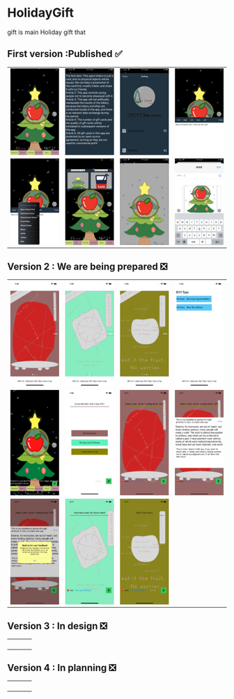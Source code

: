 # HolidayGift
gift is main Holiday gift that 
##  First version :Published ✅

|||||
|--|--|--|--|
| <img src="https://github.com/KOKOSeries/GiftCard-Chirsmas-/blob/main/Fisrt%20Vesion%20%20Browse/Screen%20Shot%202020-12-22%20at%2012.03.05%20PM.png" width="200"/> | <img src="https://github.com/KOKOSeries/GiftCard-Chirsmas-/blob/main/Fisrt%20Vesion%20%20Browse/Screen%20Shot%202020-12-22%20at%2012.03.34%20PM.png" width="200"/> | <img src="https://github.com/KOKOSeries/GiftCard-Chirsmas-/blob/main/Fisrt%20Vesion%20%20Browse/Screen%20Shot%202020-12-22%20at%2012.03.43%20PM.png" width="200"/> | <img src="https://github.com/KOKOSeries/GiftCard-Chirsmas-/blob/main/Fisrt%20Vesion%20%20Browse/Screen%20Shot%202020-12-22%20at%2012.03.51%20PM.png" width="200"/> | 
| <img src="https://github.com/KOKOSeries/GiftCard-Chirsmas-/blob/main/Fisrt%20Vesion%20%20Browse/Screen%20Shot%202020-12-22%20at%2012.04.00%20PM.png" width="200"/> | <img src="https://github.com/KOKOSeries/GiftCard-Chirsmas-/blob/main/Fisrt%20Vesion%20%20Browse/Screen%20Shot%202020-12-22%20at%2012.04.29%20PM.png" width="200"/> | <img src="https://github.com/KOKOSeries/GiftCard-Chirsmas-/blob/main/Fisrt%20Vesion%20%20Browse/Screen%20Shot%202020-12-22%20at%2012.06.21%20PM.png" width="200"/>| <img src="https://github.com/KOKOSeries/GiftCard-Chirsmas-/blob/main/Fisrt%20Vesion%20%20Browse/Screen%20Shot%202020-12-22%20at%2012.06.55%20PM.png" width="200"/>|


## Version 2 : We are being prepared ❎
|||||
|--|--|--|--|
| <img src="https://github.com/KOKOSeries/GiftCard-Chirsmas-/blob/main/Second%20Version%20Browse/1.png" width="200"/> | <img src="https://github.com/KOKOSeries/GiftCard-Chirsmas-/blob/main/Second%20Version%20Browse/2.png" width="200"/> | <img src="https://github.com/KOKOSeries/GiftCard-Chirsmas-/blob/main/Second%20Version%20Browse/3.png" width="200"/> | <img src="https://github.com/KOKOSeries/GiftCard-Chirsmas-/blob/main/Second%20Version%20Browse/4.png" width="200"/> |
| <img src="https://github.com/KOKOSeries/GiftCard-Chirsmas-/blob/main/Second%20Version%20Browse/5.png" width="200"/> | <img src="https://github.com/KOKOSeries/GiftCard-Chirsmas-/blob/main/Second%20Version%20Browse/6.png" width="200"/> | <img src="https://github.com/KOKOSeries/GiftCard-Chirsmas-/blob/main/Second%20Version%20Browse/7.png" width="200"/> | <img src="https://github.com/KOKOSeries/GiftCard-Chirsmas-/blob/main/Second%20Version%20Browse/8.png" width="200"/> |
| <img src="https://github.com/KOKOSeries/GiftCard-Chirsmas-/blob/main/Second%20Version%20Browse/9.png" width="200"/> | <img src="https://github.com/KOKOSeries/GiftCard-Chirsmas-/blob/main/Second%20Version%20Browse/10.png" width="200"/> | <img src="https://github.com/KOKOSeries/GiftCard-Chirsmas-/blob/main/Second%20Version%20Browse/11.png" width="200"/> | <img src="" width="200"/> |


## Version 3 : In design ❎
|||||
|--|--|--|--|
| <img src="" width="200"/> | <img src="" width="200"/> | <img src="" width="200"/> | <img src="" width="200"/> |

## Version 4 : In planning  ❎
|||||
|--|--|--|--|
| <img src="" width="200"/> | <img src="" width="200"/> | <img src="" width="200"/> | <img src="" width="200"/> |
